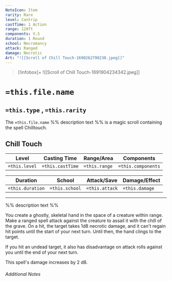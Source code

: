 ```yaml
---
NoteIcon: Item
rarity: Rare
level: Cantrip
castTime: 1 Action
range: 120ft
components: V,S
duration: 1 Round
school: Necromancy
attack: Ranged
damage: Necrotic
Art: "![[Scroll of Chill Touch-1690262798230.jpeg]]"
---
```



> [!infobox]+
> ![[Scroll of Chill Touch-1691904234342.jpeg]]
# `=this.file.name`
## `=this.type` , `=this.rarity`

The `=this.file.name` %% description text %% is a magic scroll containing the spell Chilltouch.

## Chill Touch
Level|Casting Time|Range/Area|Components
---|---|---|---|
`=this.level`|`=this.castTime`|`=this.range`|`=this.components`|

Duration|School|Attack/Save|Damage/Effect|
---|---|---|---|
`=this.duration`|`=this.school`|`=this.attack`|`=this.damage`|
___
%% description text %%

You create a ghostly, skeletal hand in the space of a creature within range. Make a ranged spell attack against the creature to assail it with the chill of the grave. On a hit, the target takes 1d8 necrotic damage, and it can't regain hit points until the start of your next turn. Until then, the hand clings to the target.

If you hit an undead target, it also has disadvantage on attack rolls against you until the end of your next turn.

This spell's damage increases by 2 d8.

###### Additional Notes